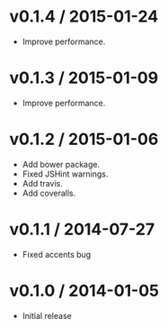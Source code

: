 # v0.1.4 / 2015-01-24

* Improve performance.

# v0.1.3 / 2015-01-09

* Improve performance.

# v0.1.2 / 2015-01-06

* Add bower package.
* Fixed JSHint warnings.
* Add travis.
* Add coveralls.

# v0.1.1 / 2014-07-27

* Fixed accents bug

# v0.1.0 / 2014-01-05

* Initial release
